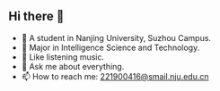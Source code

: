 ## Hi there 👋
- 🔭 A student in Nanjing University, Suzhou Campus.
- 🌱 Major in Intelligence Science and Technology.
- 👯 Like listening music.
- 💬 Ask me about everything.
- 📫 How to reach me: 221900416@smail.nju.edu.cn
